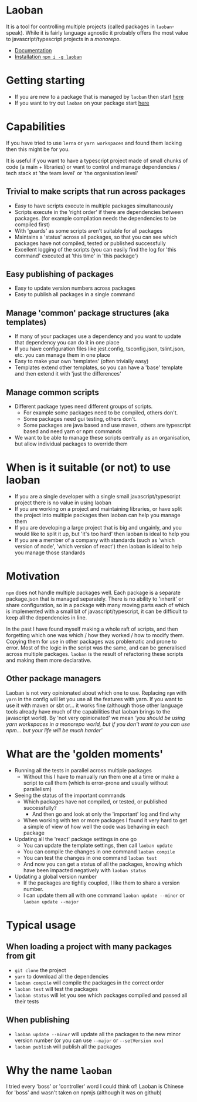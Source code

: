 # Laoban

It is a tool for controlling multiple projects (called packages in `laoban`-speak). While it is fairly language agnostic it
probably offers the most value to javascript/typescript projects in a _monorepo_.

* [Documentation](https://laoban.dev/)
* [Installation `npm i -g laoban`](https://laoban.dev/laoban/INSTALLING.LAOBAN.html)

# Getting starting

* If you are new to a package that is managed by `laoban` then start [here](https://laoban.dev/laoban/LAOBAN.EXISTING.html)
* If you want to try out `laoban` on your package start [here](https://laoban.dev/laoban/GETTING.STARTED.html)

# Capabilities

If you have tried to use `lerna` or `yarn workspaces` and found them lacking then this might be for you.

It is useful if you want to have a typescript project made of small chunks of code (a main + libraries) or
want to control and manage dependencies / tech stack at 'the team level' or 'the organisation level'

## Trivial to make scripts that run across packages
* Easy to have scripts execute in multiple packages simultaneously
* Scripts execute in the 'right order' if there are dependencies between packages. (for example compilation needs the dependencies to be compiled first)
* With 'guards' as some scripts aren't suitable for all packages
* Maintains a 'status' across all packages, so that you can see which packages have not compiled, tested or published successfully
* Excellent logging of the scripts (you can easily find the log for 'this command' executed at 'this time' in 'this package')

## Easy publishing of packages
* Easy to update version numbers across packages
* Easy to publish all packages in a single command

## Manage 'common' package structures (aka templates)

* If many of your packages use a dependency and you want to update that dependency you can do it in one place
* If you have configuration files like jest.config, tsconfig.json, tslint.json, etc. you can manage them in one place
* Easy to make your own 'templates' (often trivially easy)
* Templates extend other templates, so you can have a 'base' template and then extend it with 'just the differences'

## Manage common scripts

* Different package types need different groups of scripts.
  * For example some packages need to be compiled, others don't.
  * Some packages need gui testing, others don't.
  * Some packages are java based and use maven, others are typescript based and need yarn or npm commands
* We want to be able to manage these scripts centrally as an organisation, but allow individual packages to override them
 
# When is it suitable (or not) to use laoban

* If you are a single developer with a single small javascript/typescript project there is no value in using laoban
* If you are working on a project and maintaining libraries, or have split the project into multiple packages then laoban can help you manage them
* If you are developing a large project that is big and ungainly, and you would like to split it up, but 'it's too hard' then 
laoban is ideal to help you
* If you are a member of a company with standards (such as 'which version of node', 'which version of react') 
then laoban is ideal to help you manage those standards

# Motivation

`npm` does not handle multiple packages well. Each package is a separate package.json that is managed separately. There
is no ability to 'inherit' or share configuration, so in a package with many moving parts each of which is implemented
with a small bit of javascript/typescript, it can be difficult to keep all the dependencies in line.

In the past I have found myself making a whole raft of scripts, and then forgetting which one was which / how they worked 
/ how to modify them. Copying them for use in other packages was problematic and prone to error. Most of the logic in the 
script was the same, and can be generalised across multiple packages. `laoban` is the result of 
refactoring these scripts and making them more declarative.

## Other package managers

Laoban is not very opinionated about which one to use. Replacing `npm` with `yarn`  in the config will let you use all the features with yarn. If
you want to use it with maven or sbt or... it works fine (although those other language tools already have much of the capabilities
that laoban brings to the javascript world). By 'not very opinionated' we mean 
*'you should be using yarn workspaces in a monorepo world, but if you don't want to you can use npm... but your 
life will be much harder'*

# What are the 'golden moments'

* Running all the tests in parallel across multiple packages
    * Without this I have to manually run them one at a time or make a script to call them (which is error-prone and usually without parallelism)
* Seeing the status of the important commands
    * Which packages have not compiled, or tested, or published successfully?
      * And then go and look at only the 'important' log and find why
    * When working with ten or more packages I found it very hard to get a simple of view of how well the code was
      behaving in each package
* Updating all the 'react' package settings in one go
    * You can update the template settings, then call `laoban update` 
    * You can compile the changes in one command `laoban compile`
    * You can test the changes in one command `laoban test`
    * And now you can get a status of all the packages, knowing which have been impacted negatively with `laoban status`
* Updating a global version number
    * If the packages are tightly coupled, I like them to share a version number.
    * I can update them all with one command `laoban update --minor` or `laoban update --major` 

# Typical usage

## When loading a project with many  packages from git

* `git clone` the project
* `yarn` to download all the dependencies
* `laoban compile` will compile the packages in the correct order
* `laoban test` will test the packages
* `laoban status` will let you see which packages compiled and passed all their tests

## When publishing

* `laoban update --minor` will update all the packages to the new minor version number (or you can use `--major` or `--setVersion xxx`)
* `laoban publish` will publish all the packages

# Why the name `laoban`

I tried every 'boss' or 'controller' word I could think of! Laoban is Chinese for 'boss' and wasn't taken
on npmjs (although it was on github) 
